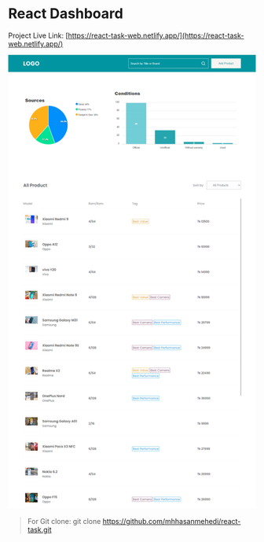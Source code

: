 # React Dashboard

Project Live Link: [https://react-task-web.netlify.app/](https://react-task-web.netlify.app/)

![Website Image](./src/assets/images/web.png)

> For Git clone: git clone https://github.com/mhhasanmehedi/react-task.git
